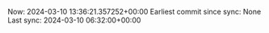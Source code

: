 Now: 2024-03-10 13:36:21.357252+00:00 Earliest commit since sync: None Last sync: 2024-03-10 06:32:00+00:00
